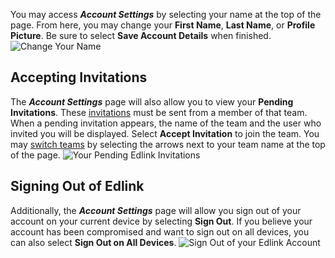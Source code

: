 You may access ***Account Settings*** by selecting your name at the top of the page. From here, you may change your **First Name**, **Last Name**, or **Profile Picture**. Be sure to select **Save Account Details** when finished.
<img class="block" src="/documentation/media/dashboard/dev/account-settings-name.jpg" alt="Change Your Name" />

## Accepting Invitations
The ***Account Settings*** page will also allow you to view your **Pending Invitations**. These [invitations](/docs/dashboard/invitations) must be sent from a member of that team. When a pending invitation appears, the name of the team and the user who invited you will be displayed. Select **Accept Invitation** to join the team. You may [switch teams](/docs/dashboard/switching-teams) by selecting the arrows next to your team name at the top of the page.
<img class="block" src="/documentation/media/dashboard/dev/account-settings-invite.jpg" alt="Your Pending Edlink Invitations" />

## Signing Out of Edlink
Additionally, the ***Account Settings*** page will allow you sign out of your account on your current device by selecting **Sign Out**. If you believe your account has been compromised and want to sign out on all devices, you can also select **Sign Out on All Devices**.
<img class="block" src="/documentation/media/dashboard/dev/account-settings-sign-out.jpg" alt="Sign Out of your Edlink Account" />
